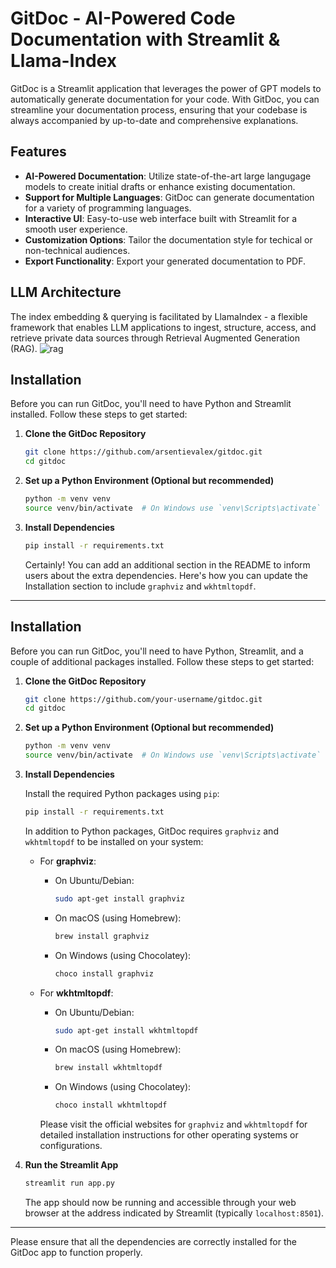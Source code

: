 # GitDoc - AI-Powered Code Documentation with Streamlit & Llama-Index

GitDoc is a Streamlit application that leverages the power of GPT models to automatically generate documentation for your code. With GitDoc, you can streamline your documentation process, ensuring that your codebase is always accompanied by up-to-date and comprehensive explanations.

## Features

- **AI-Powered Documentation**: Utilize state-of-the-art large langugage models to create initial drafts or enhance existing documentation.
- **Support for Multiple Languages**: GitDoc can generate documentation for a variety of programming languages.
- **Interactive UI**: Easy-to-use web interface built with Streamlit for a smooth user experience.
- **Customization Options**: Tailor the documentation style for techical or non-technical audiences.
- **Export Functionality**: Export your generated documentation to PDF.

## LLM Architecture
The index embedding & querying is facilitated by LlamaIndex - a flexible framework that enables LLM applications to ingest, structure, access, and retrieve private data sources through Retrieval Augmented Generation (RAG).
![rag](https://blog.streamlit.io/content/images/2023/08/rag-with-llamaindex-1.png)

## Installation

Before you can run GitDoc, you'll need to have Python and Streamlit installed. Follow these steps to get started:

1. **Clone the GitDoc Repository**

   ```bash
   git clone https://github.com/arsentievalex/gitdoc.git
   cd gitdoc
   ```

2. **Set up a Python Environment (Optional but recommended)**

   ```bash
   python -m venv venv
   source venv/bin/activate  # On Windows use `venv\Scripts\activate`
   ```

3. **Install Dependencies**

   ```bash
   pip install -r requirements.txt
   ```

   Certainly! You can add an additional section in the README to inform users about the extra dependencies. Here's how you can update the Installation section to include `graphviz` and `wkhtmltopdf`.

---

## Installation

Before you can run GitDoc, you'll need to have Python, Streamlit, and a couple of additional packages installed. Follow these steps to get started:

1. **Clone the GitDoc Repository**

   ```bash
   git clone https://github.com/your-username/gitdoc.git
   cd gitdoc
   ```

2. **Set up a Python Environment (Optional but recommended)**

   ```bash
   python -m venv venv
   source venv/bin/activate  # On Windows use `venv\Scripts\activate`
   ```

3. **Install Dependencies**

   Install the required Python packages using `pip`:

   ```bash
   pip install -r requirements.txt
   ```
   
   In addition to Python packages, GitDoc requires `graphviz` and `wkhtmltopdf` to be installed on your system:

   - For **graphviz**:

     - On Ubuntu/Debian:

       ```bash
       sudo apt-get install graphviz
       ```

     - On macOS (using Homebrew):

       ```bash
       brew install graphviz
       ```

     - On Windows (using Chocolatey):

       ```bash
       choco install graphviz
       ```

   - For **wkhtmltopdf**:

     - On Ubuntu/Debian:

       ```bash
       sudo apt-get install wkhtmltopdf
       ```

     - On macOS (using Homebrew):

       ```bash
       brew install wkhtmltopdf
       ```

     - On Windows (using Chocolatey):

       ```bash
       choco install wkhtmltopdf
       ```

     Please visit the official websites for `graphviz` and `wkhtmltopdf` for detailed installation instructions for other operating systems or configurations.

4. **Run the Streamlit App**

   ```bash
   streamlit run app.py
   ```

   The app should now be running and accessible through your web browser at the address indicated by Streamlit (typically `localhost:8501`).

---

Please ensure that all the dependencies are correctly installed for the GitDoc app to function properly.
